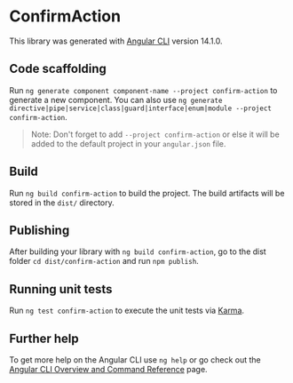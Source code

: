 # ConfirmAction

This library was generated with [Angular CLI](https://github.com/angular/angular-cli) version 14.1.0.

## Code scaffolding

Run `ng generate component component-name --project confirm-action` to generate a new component. You can also use `ng generate directive|pipe|service|class|guard|interface|enum|module --project confirm-action`.
> Note: Don't forget to add `--project confirm-action` or else it will be added to the default project in your `angular.json` file. 

## Build

Run `ng build confirm-action` to build the project. The build artifacts will be stored in the `dist/` directory.

## Publishing

After building your library with `ng build confirm-action`, go to the dist folder `cd dist/confirm-action` and run `npm publish`.

## Running unit tests

Run `ng test confirm-action` to execute the unit tests via [Karma](https://karma-runner.github.io).

## Further help

To get more help on the Angular CLI use `ng help` or go check out the [Angular CLI Overview and Command Reference](https://angular.io/cli) page.
